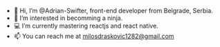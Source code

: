 - 👋 Hi, I’m @Adrian-Swifter, front-end developer from Belgrade, Serbia.
- 🎯 I’m interested in becomming a ninja.
- 💻 I’m currently mastering reactjs and react native.
- 📫 You can reach me at milosdraskovic1282@gmail.com


